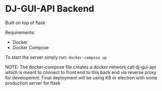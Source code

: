 # DJ-GUI-API Backend

Built on top of flask

Requirements:
- Docker
- Docker Compose

To start the server simply run: `docker-compose up`

NOTE: The docker-compose file creates a docker network call dj-gui-api which is meant to connect to front end to this back end via reverse proxy for developemnt. Final deployment will be using K8 or electron with some production server for flask